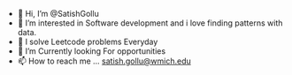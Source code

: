 - 👋 Hi, I’m @SatishGollu
- 👀 I’m interested in Software development and i love finding patterns with data.
- 🌱 I solve Leetcode problems Everyday
- 💞️ I’m Currently looking For opportunities
- 📫 How to reach me ... satish.gollu@wmich.edu

<!---
SatishGollu/SatishGollu is a ✨ special ✨ repository because its `README.md` (this file) appears on your GitHub profile.
You can click the Preview link to take a look at your changes.
--->

